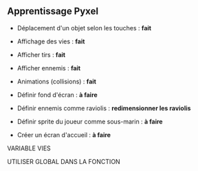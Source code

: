 ## Apprentissage Pyxel

- Déplacement d'un objet selon les touches : **fait**
- Affichage des vies : **fait**
- Afficher tirs : **fait**
- Afficher ennemis : **fait**
- Animations (collisions) : **fait**
- Définir fond d'écran : **à faire**
- Définir ennemis comme raviolis : **redimensionner les raviolis**


- Définir sprite du joueur comme sous-marin : **à faire**
- Créer un écran d'accueil : **à faire**


VARIABLE VIES

UTILISER GLOBAL DANS LA FONCTION